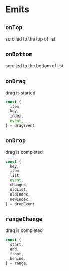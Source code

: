 # Emits

## `onTop`

scrolled to the top of list

## `onBottom`

scrolled to the bottom of list

## `onDrag`

drag is started

```ts
const {
  item,
  key,
  index,
  event,
} = dragEvent
```

## `onDrop`

drag is completed

```ts
const {
  key,
  item,
  list,
  event,
  changed,
  oldList,
  oldIndex,
  newIndex,
} = dropEvent
```

## `rangeChange`

drag is completed

```ts
const {
  start,
  end,
  front,
  behind,
} = range;
```